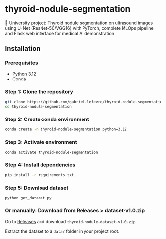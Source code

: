 # thyroid-nodule-segmentation
🏥 University project: Thyroid nodule segmentation on ultrasound images using U-Net (ResNet-50/VGG16) with PyTorch, complete MLOps pipeline and Flask web interface for medical AI demonstration

## Installation

### Prerequisites
- Python 3.12
- Conda

### Step 1: Clone the repository
```bash
git clone https://github.com/gabriel-lefevre/thyroid-nodule-segmentation
cd thyroid-nodule-segmentation
```

### Step 2: Create conda environment
```bash
conda create -n thyroid-nodule-segmentation python=3.12
```

### Step 3: Activate environment
```bash
conda activate thyroid-nodule-segmentation
```

### Step 4: Install dependencies
```bash
pip install -r requirements.txt
```

### Step 5: Download dataset
```bash
python get_dataset.py
```
### Or manually: Download from Releases > dataset-v1.0.zip
Go to [Releases](https://github.com/gabriel-lefevre/thyroid-nodule-segmentation/releases) and download `thyroid-nodule-dataset-v1.0.zip`

Extract the dataset to a `data/` folder in your project root.